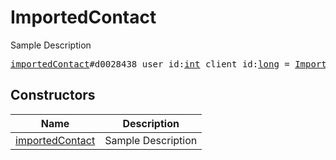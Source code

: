 # ImportedContact

Sample Description

<pre>
<a href="../constructor/importedContact">importedContact</a>#d0028438 user_id:<a href="../type/int.md">int</a> client_id:<a href="../type/long.md">long</a> = <a href="../type/ImportedContact.md">ImportedContact</a>;
</pre>

## Constructors

| Name | Description |
|------|-------------|
| [importedContact](../constructor/importedContact.md) | Sample Description |

